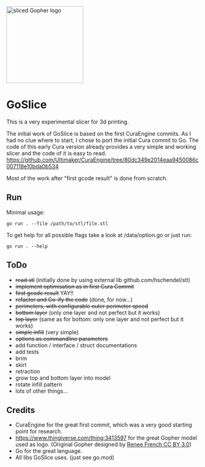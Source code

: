 <img width="200" alt="sliced Gopher logo" src="https://raw.githubusercontent.com/aligator/GoSlice/master/logo.png">

# GoSlice

This is a very experimental slicer for 3d printing.

The initial work of GoSlice is based on the first CuraEngine commits.
As I had no clue where to start, I chose to port the initial Cura commit to Go.
The code of this early Cura version already provides a very simple and working slicer and the code of it is easy to read.
https://github.com/Ultimaker/CuraEngine/tree/80dc349e2014eaa9450086c007118e10bda0b534

Most of the work after "first gcode result" is done from scratch.

## Run
Minimal usage:
```
go run . --file /path/to/stl/file.stl
```

To get help for all possible flags take a look at /data/option.go or just run:
```
go run . --help
```

## ToDo
* ~~read stl~~ (initially done by using external lib github.com/hschendel/stl)
* ~~implement optimisation as in first Cura Commit~~
* ~~first gcode result~~ YAY!!
* ~~refactor and Go-ify the code~~ (done, for now...)
* ~~perimeters, with configurable outer perimeter speed~~
* ~~bottom layer~~ (only one layer and not perfect but it works)
* ~~top layer~~ (same as for bottom: only one layer and not perfect but it works)
* ~~simple infill~~ (very simple)
* ~~options as commandline parameters~~
* add function / interface / struct documentations
* add tests
* brim
* skirt
* retraction
* grow top and bottom layer into model
* rotate infill pattern
* lots of other things...

## Credits
* CuraEngine for the great first commit, which was a very good starting point for research.
* https://www.thingiverse.com/thing:3413597 for the great Gopher model used as logo. (Original Gopher designed by [Renee French CC BY 3.0](http://reneefrench.blogspot.com/))
* Go for the great language.
* All libs GoSlice uses. (just see go.mod)